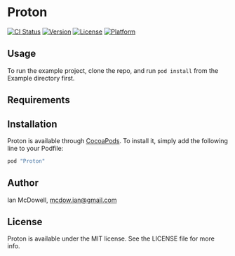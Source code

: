 # Proton

[![CI Status](http://img.shields.io/travis/wdmcdowell/Proton.svg?style=flat)](https://travis-ci.org/wdmcdowell/Proton)
[![Version](https://img.shields.io/cocoapods/v/Proton.svg?style=flat)](http://cocoapods.org/pods/Proton)
[![License](https://img.shields.io/cocoapods/l/Proton.svg?style=flat)](http://cocoapods.org/pods/Proton)
[![Platform](https://img.shields.io/cocoapods/p/Proton.svg?style=flat)](http://cocoapods.org/pods/Proton)

## Usage

To run the example project, clone the repo, and run `pod install` from the Example directory first.

## Requirements

## Installation

Proton is available through [CocoaPods](http://cocoapods.org). To install
it, simply add the following line to your Podfile:

```ruby
pod "Proton"
```

## Author

Ian McDowell, mcdow.ian@gmail.com

## License

Proton is available under the MIT license. See the LICENSE file for more info.
